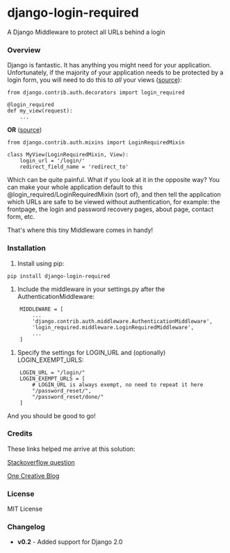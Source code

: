 # django-login-required
A Django Middleware to protect all URLs behind a login

### Overview

Django is fantastic. It has anything you might need for your application. Unfortunately, if the majority of your application needs to be protected by a login form, you will need to do this to *all* your views ([source](https://docs.djangoproject.com/en/2.0/topics/auth/default/#the-login-required-decorator)):

```
from django.contrib.auth.decorators import login_required

@login_required
def my_view(request):
    ...
```

**OR** ([source](https://docs.djangoproject.com/en/2.0/topics/auth/default/#the-loginrequired-mixin))

```
from django.contrib.auth.mixins import LoginRequiredMixin

class MyView(LoginRequiredMixin, View):
    login_url = '/login/'
    redirect_field_name = 'redirect_to'
```

Which can be quite painful. What if you look at it in the opposite way? You can make your whole application default to this @login_required/LoginRequiredMixin (sort of), and then tell the application which URLs are safe to be viewed without authentication, for example: the frontpage, the login and password recovery pages, about page, contact form, etc.

That's where this tiny Middleware comes in handy!

### Installation
1. Install using pip:
```
pip install django-login-required
```
1. Include the middleware in your settings.py after the AuthenticationMiddleware:
```
    MIDDLEWARE = [
        ...
        'django.contrib.auth.middleware.AuthenticationMiddleware',
        'login_required.middleware.LoginRequiredMiddleware',
        ...
    ]
```
1. Specify the settings for LOGIN_URL and (optionally) LOGIN_EXEMPT_URLS:
```
    LOGIN_URL = "/login/"
    LOGIN_EXEMPT_URLS = [
        # LOGIN_URL is always exempt, no need to repeat it here
        "/password_reset/",
        "/password_reset/done/"
    ]
```
And you should be good to go!

### Credits    
These links helped me arrive at this solution:

[Stackoverflow question](https://stackoverflow.com/questions/2164069/best-way-to-make-djangos-login-required-the-default)

[One Creative Blog](http://onecreativeblog.com/post/59051248/django-login-required-middleware)

### License

MIT License

### Changelog

* **v0.2** - Added support for Django 2.0
